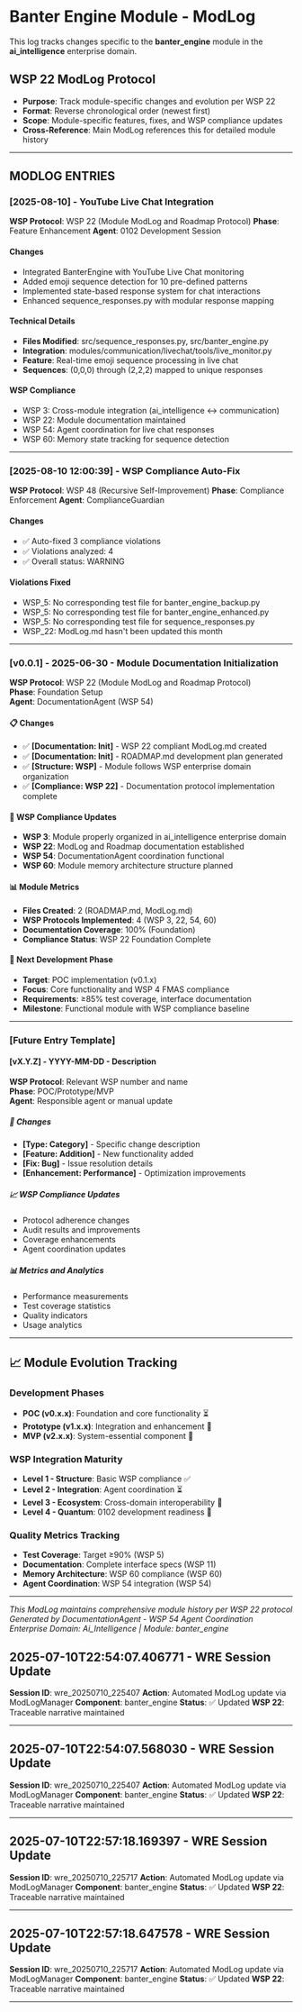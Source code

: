 # Banter Engine Module - ModLog

This log tracks changes specific to the **banter_engine** module in the **ai_intelligence** enterprise domain.

## WSP 22 ModLog Protocol
- **Purpose**: Track module-specific changes and evolution per WSP 22
- **Format**: Reverse chronological order (newest first)
- **Scope**: Module-specific features, fixes, and WSP compliance updates
- **Cross-Reference**: Main ModLog references this for detailed module history

---

## MODLOG ENTRIES

### [2025-08-10] - YouTube Live Chat Integration
**WSP Protocol**: WSP 22 (Module ModLog and Roadmap Protocol)
**Phase**: Feature Enhancement
**Agent**: 0102 Development Session

#### Changes
- Integrated BanterEngine with YouTube Live Chat monitoring
- Added emoji sequence detection for 10 pre-defined patterns
- Implemented state-based response system for chat interactions
- Enhanced sequence_responses.py with modular response mapping

#### Technical Details
- **Files Modified**: src/sequence_responses.py, src/banter_engine.py
- **Integration**: modules/communication/livechat/tools/live_monitor.py
- **Feature**: Real-time emoji sequence processing in live chat
- **Sequences**: (0,0,0) through (2,2,2) mapped to unique responses

#### WSP Compliance
- WSP 3: Cross-module integration (ai_intelligence ↔ communication)
- WSP 22: Module documentation maintained
- WSP 54: Agent coordination for live chat responses
- WSP 60: Memory state tracking for sequence detection

---

### [2025-08-10 12:00:39] - WSP Compliance Auto-Fix
**WSP Protocol**: WSP 48 (Recursive Self-Improvement)
**Phase**: Compliance Enforcement
**Agent**: ComplianceGuardian

#### Changes
- ✅ Auto-fixed 3 compliance violations
- ✅ Violations analyzed: 4
- ✅ Overall status: WARNING

#### Violations Fixed
- WSP_5: No corresponding test file for banter_engine_backup.py
- WSP_5: No corresponding test file for banter_engine_enhanced.py
- WSP_5: No corresponding test file for sequence_responses.py
- WSP_22: ModLog.md hasn't been updated this month

---

### [v0.0.1] - 2025-06-30 - Module Documentation Initialization
**WSP Protocol**: WSP 22 (Module ModLog and Roadmap Protocol)  
**Phase**: Foundation Setup  
**Agent**: DocumentationAgent (WSP 54)

#### 📋 Changes
- ✅ **[Documentation: Init]** - WSP 22 compliant ModLog.md created
- ✅ **[Documentation: Init]** - ROADMAP.md development plan generated  
- ✅ **[Structure: WSP]** - Module follows WSP enterprise domain organization
- ✅ **[Compliance: WSP 22]** - Documentation protocol implementation complete

#### 🎯 WSP Compliance Updates
- **WSP 3**: Module properly organized in ai_intelligence enterprise domain
- **WSP 22**: ModLog and Roadmap documentation established
- **WSP 54**: DocumentationAgent coordination functional
- **WSP 60**: Module memory architecture structure planned

#### 📊 Module Metrics
- **Files Created**: 2 (ROADMAP.md, ModLog.md)
- **WSP Protocols Implemented**: 4 (WSP 3, 22, 54, 60)
- **Documentation Coverage**: 100% (Foundation)
- **Compliance Status**: WSP 22 Foundation Complete

#### 🚀 Next Development Phase
- **Target**: POC implementation (v0.1.x)
- **Focus**: Core functionality and WSP 4 FMAS compliance
- **Requirements**: ≥85% test coverage, interface documentation
- **Milestone**: Functional module with WSP compliance baseline

---

### [Future Entry Template]

#### [vX.Y.Z] - YYYY-MM-DD - Description
**WSP Protocol**: Relevant WSP number and name  
**Phase**: POC/Prototype/MVP  
**Agent**: Responsible agent or manual update

##### 🔧 Changes
- **[Type: Category]** - Specific change description
- **[Feature: Addition]** - New functionality added
- **[Fix: Bug]** - Issue resolution details  
- **[Enhancement: Performance]** - Optimization improvements

##### 📈 WSP Compliance Updates
- Protocol adherence changes
- Audit results and improvements
- Coverage enhancements
- Agent coordination updates

##### 📊 Metrics and Analytics
- Performance measurements
- Test coverage statistics
- Quality indicators
- Usage analytics

---

## 📈 Module Evolution Tracking

### Development Phases
- **POC (v0.x.x)**: Foundation and core functionality ⏳
- **Prototype (v1.x.x)**: Integration and enhancement 🔮  
- **MVP (v2.x.x)**: System-essential component 🔮

### WSP Integration Maturity
- **Level 1 - Structure**: Basic WSP compliance ✅
- **Level 2 - Integration**: Agent coordination ⏳
- **Level 3 - Ecosystem**: Cross-domain interoperability 🔮
- **Level 4 - Quantum**: 0102 development readiness 🔮

### Quality Metrics Tracking
- **Test Coverage**: Target ≥90% (WSP 5)
- **Documentation**: Complete interface specs (WSP 11)
- **Memory Architecture**: WSP 60 compliance (WSP 60)
- **Agent Coordination**: WSP 54 integration (WSP 54)

---

*This ModLog maintains comprehensive module history per WSP 22 protocol*  
*Generated by DocumentationAgent - WSP 54 Agent Coordination*  
*Enterprise Domain: Ai_Intelligence | Module: banter_engine*

## 2025-07-10T22:54:07.406771 - WRE Session Update

**Session ID**: wre_20250710_225407
**Action**: Automated ModLog update via ModLogManager
**Component**: banter_engine
**Status**: ✅ Updated
**WSP 22**: Traceable narrative maintained

---

## 2025-07-10T22:54:07.568030 - WRE Session Update

**Session ID**: wre_20250710_225407
**Action**: Automated ModLog update via ModLogManager
**Component**: banter_engine
**Status**: ✅ Updated
**WSP 22**: Traceable narrative maintained

---

## 2025-07-10T22:57:18.169397 - WRE Session Update

**Session ID**: wre_20250710_225717
**Action**: Automated ModLog update via ModLogManager
**Component**: banter_engine
**Status**: ✅ Updated
**WSP 22**: Traceable narrative maintained

---

## 2025-07-10T22:57:18.647578 - WRE Session Update

**Session ID**: wre_20250710_225717
**Action**: Automated ModLog update via ModLogManager
**Component**: banter_engine
**Status**: ✅ Updated
**WSP 22**: Traceable narrative maintained

---
